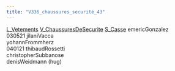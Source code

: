 ```yaml
---
title: "V336_chaussures_securité_43"
---
```


[L_Vetements](notes/equipements/L_Vetements.md) [V_ChaussuresDeSecurite](notes/equipements/vetements/V_ChaussuresDeSecurite.md) [S_Casse](notes/statut/S_Casse.md)
emericGonzalez\
030521 jilaniVacca\
yohannFrommherz\
040121 thibaudRossetti\
christopherSubbanose\
denisWeidmann (hug)